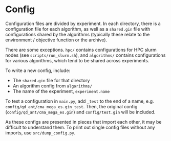 # Config

Configuration files are divided by experiment. In each directory, there is a
configuration file for each algorithm, as well as a `shared.gin` file with
configurations shared by the algorithms (typically these relate to the
environment / objective function or the archive).

There are some exceptions. `hpc/` contains configurations for HPC slurm nodes
(see `scripts/run_slurm.sh`), and `algorithms/` contains configurations for
various algorithms, which tend to be shared across experiments.

To write a new config, include:

- The `shared.gin` file for that directory
- An algorithm config from `algorithms/`
- The name of the experiment, `experiment.name`

To test a configuration in `main.py`, add `_test` to the end of a name, e.g.
`config/qd_ant/cma_mega_es.gin_test`. Then, the original config
(`config/qd_ant/cma_mega_es.gin`) and `config/test.gin` will be included.

As these configs are presented in pieces that import each other, it may be
difficult to understand them. To print out single config files without any
imports, use `src/dump_config.py`.
